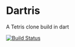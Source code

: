 # Dartris
A Tetris clone build in dart

[![Build Status](https://travis-ci.org/GOGO98901/dartris.svg?branch=master)](https://travis-ci.org/GOGO98901/dartris)
